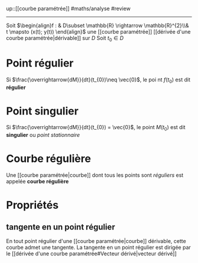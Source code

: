 up::[[courbe paramétrée]]
#maths/analyse #review 

----
Soit $\begin{align}f : & D\subset \mathbb{R} \rightarrow \mathbb{R}^{2}\\& t \mapsto (x(t); y(t)) \end{align}$  une [[courbe paramétrée]] [[dérivée d'une courbe paramétrée|dérivable]] sur $D$
Soit $t_{0}\in D$

# Point régulier
Si $\frac{\overrightarrow{dM}}{dt}(t_{0})\neq \vec{0}$, le poi
nt $f(t_{0})$ est dit **régulier**
# Point singulier
Si $\frac{\overrightarrow{dM}}{dt}(t_{0}) = \vec{0}$, le point $M(t_{0})$ est dit **singulier** ou _point stationnaire_

# Courbe régulière
Une [[courbe paramétrée|courbe]] dont tous les points sont _réguliers_ est appelée **courbe régulière**

# Propriétés

## tangente en un point régulier
En tout point régulier d'une [[courbe paramétrée|courbe]] dérivable, cette courbe admet une tangente.
La tangente en un point régulier est dirigée par le [[dérivée d'une courbe paramétrée#Vecteur dérivé|vecteur dérivé]]  
